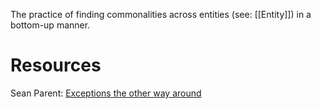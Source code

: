 The practice of finding commonalities across entities (see: [[Entity]]) in a bottom-up manner.

# Resources
Sean Parent: [Exceptions the other way around](https://www.youtube.com/watch?v=mkkaAWNE-Ig)